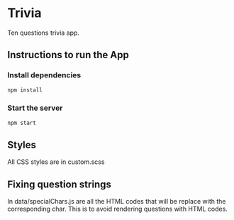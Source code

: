 # Trivia
Ten questions trivia app.

## Instructions to run the App

### Install dependencies

```bash
npm install
```
### Start the server
```bash
npm start
```

## Styles

All CSS styles are in custom.scss

## Fixing question strings

In data/specialChars.js are all the HTML codes that will
be replace with the corresponding char. This is to avoid 
rendering questions with HTML codes.

